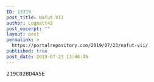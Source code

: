 ```yaml
---
ID: 13319
post_title: Nafut VII
author: Logmatt42
post_excerpt: ""
layout: post
permalink: >
  https://portalrepository.com/2019/07/23/nafut-vii/
published: true
post_date: 2019-07-23 13:46:46
---
```

<pre>219C02BD4A5E</pre>
